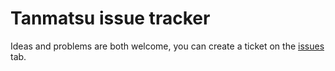 # Tanmatsu issue tracker

Ideas and problems are both welcome, you can create a ticket on the [issues](https://github.com/Nicolai-Electronics/tanmatsu-issue-tracker/issues) tab.
